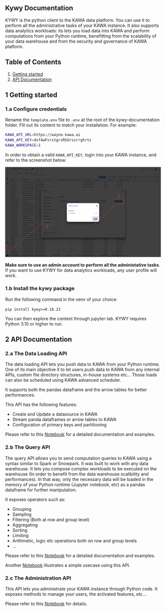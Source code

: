 Kywy Documentation
-

KYWY is the python client to the KAWA data platform. 
You can use it to perform all the administrative tasks of your KAWA instance.
It also supports data analytics workloads: its lets you load data into KAWA and perform
computations from your Python runtime, benefitting from the scalability of your
data warehouse and from the security and governance of KAWA platform.

## Table of Contents
1. [Getting started](#1-getting-started)
2. [API Documentation](#2-api-documentation)


## 1 Getting started

### 1.a Configure credentials

Rename the `template.env` file to `.env` at the root of the kywy-documentation folder.
Fill out its content to match your installation. For example:

```bash
KAWA_API_URL=https://wayne.kawa.ai
KAWA_API_KEY=dsf4wFsrstgrsRSGrssrrghrts
KAWA_WORKSPACE=1
```

In order to obtain a valid `KAWA_API_KEY`, login into your KAWA instance, and refer to the screenshot below:

<p align="center">
  <img  src="readme-assets/api-key.png" alt="generate api key" />
</p>

**Make sure to use an admin account to perform all the administative tasks**. If you
want to use KYWY for data analytics workloads, any user profile will work.


### 1.b Install the kywy package

Run the following command in the venv of your choice:

`pip install kywy>=0.18.23`

You can then explore the content through jupyter-lab.
KYWY requires Python 3.10 or higher to run.


## 2 API Documentation

### 2.a The Data Loading API

The data loading API lets you push data to KAWA from your Python runtime.
One of its main objective it to let users push data to KAWA from any internal APIs, custom file directory structures, in-house systems etc... 
Those loads can also be scheduled using KAWA advanced scheduler.

It supports both the pandas dataframe and the arrow tables for better performances.

This API has the following features:
- Create and Update a datasource in KAWA
- Stream panda dataframes or arrow tables to KAWA
- Configuration of primary keys and partitioning

Please refer to this [Notebook](./notebooks/data-operations/01_load_data_notebook.ipynb) for a detailed documentation and examples.


### 2.b The Query API

The query API allows you to send computation queries to KAWA using a syntax similar to Spark or Snowpark.
It was built to work with any data warehouse. 
It lets you compose complex workloads to be executed on the warehouse (In order to benefit from the data warehouse scalibility and performances). 
In that way, only the necessary data will be loaded
in the memory of your Python runtime (Jupyter notebook, etc) as a pandas dataframe for further manipulation.

It exposes operators such as:
- Grouping
- Sampling
- Filtering (Both at row and group level)
- Aggregating
- Sorting
- Limiting
- Arithmetic, logic etc operations both on row and group levels
- ...

Please refer to this [Notebook](./notebooks/data-operations/02_compute_notebook.ipynb) for a detailed documentation and examples.

Another [Notebook](./notebooks/data-operations/03_superstore_example_notebook.ipynb) illustrates a simple usecase using this API.



### 2.c The Administration API

This API lets you administrate your KAWA instance through Python code.
It exposes methods to manage your users, the activated features,
etc...

Please refer to this [Notebook](./notebooks/administration/01_kawa_administration_notebook.ipynb) for details.

